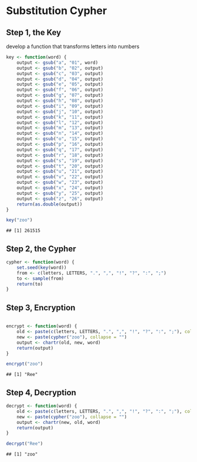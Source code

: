 Substitution Cypher
========================================================
## Step 1, the Key
develop a function that transforms letters into numbers

```r
key <- function(word) {
    output <- gsub("a", "01", word)
    output <- gsub("b", "02", output)
    output <- gsub("c", "03", output)
    output <- gsub("d", "04", output)
    output <- gsub("e", "05", output)
    output <- gsub("f", "06", output)
    output <- gsub("g", "07", output)
    output <- gsub("h", "08", output)
    output <- gsub("i", "09", output)
    output <- gsub("j", "10", output)
    output <- gsub("k", "11", output)
    output <- gsub("l", "12", output)
    output <- gsub("m", "13", output)
    output <- gsub("n", "14", output)
    output <- gsub("o", "15", output)
    output <- gsub("p", "16", output)
    output <- gsub("q", "17", output)
    output <- gsub("r", "18", output)
    output <- gsub("s", "19", output)
    output <- gsub("t", "20", output)
    output <- gsub("u", "21", output)
    output <- gsub("v", "22", output)
    output <- gsub("w", "23", output)
    output <- gsub("x", "24", output)
    output <- gsub("y", "25", output)
    output <- gsub("z", "26", output)
    return(as.double(output))
}
```


```r
key("zoo")
```

```
## [1] 261515
```

## Step 2, the Cypher

```r
cypher <- function(word) {
    set.seed(key(word))
    from <- c(letters, LETTERS, ".", ",", "!", "?", ":", ";")
    to <- sample(from)
    return(to)
}
```

## Step 3, Encryption

```r

encrypt <- function(word) {
    old <- paste(c(letters, LETTERS, ".", ",", "!", "?", ":", ";"), collapse = "")
    new <- paste(cypher("zoo"), collapse = "")
    output <- chartr(old, new, word)
    return(output)
}
```


```r
encrypt("zoo")
```

```
## [1] "Ree"
```

## Step 4, Decryption

```r
decrypt <- function(word) {
    old <- paste(c(letters, LETTERS, ".", ",", "!", "?", ":", ";"), collapse = "")
    new <- paste(cypher("zoo"), collapse = "")
    output <- chartr(new, old, word)
    return(output)
}
```


```r
decrypt("Ree")
```

```
## [1] "zoo"
```

